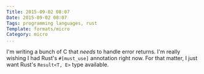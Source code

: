 ```yaml
---
Title: 2015-09-02 08:07
Date: 2015-09-02 08:07
Tags: programming languages, rust
Template: formats/micro
Category: micro
...
```


I'm writing a bunch of C that *needs* to handle error returns. I'm really
wishing I had Rust's `#[must_use]` annotation right now. For that matter, I just
want Rust's `Result<T, E>` type available.
